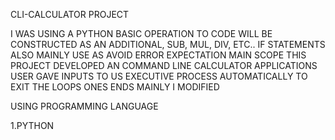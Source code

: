 CLI-CALCULATOR PROJECT 

I WAS USING A PYTHON BASIC OPERATION TO CODE WILL BE CONSTRUCTED AS AN ADDITIONAL, SUB, MUL, DIV, ETC.. 
IF STATEMENTS ALSO MAINLY USE AS AVOID ERROR EXPECTATION 
MAIN SCOPE THIS PROJECT DEVELOPED AN COMMAND LINE CALCULATOR APPLICATIONS USER GAVE INPUTS TO US EXECUTIVE PROCESS AUTOMATICALLY TO EXIT THE LOOPS ONES ENDS MAINLY I MODIFIED 


USING PROGRAMMING LANGUAGE

1.PYTHON
